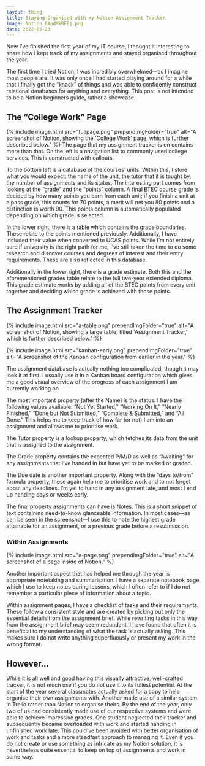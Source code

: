 ```yaml
---
layout: thing
title: Staying Organised with my Notion Assignment Tracker
image: Notion_6XodMkRF6j.png
date: 2022-05-23
---
```


Now I’ve finished the first year of my IT course, I thought it interesting to share how I kept track of my assignments and stayed organised throughout the year.

The first time I tried Notion, I was incredibly overwhelmed—as I imagine most people are. It was only once I had started playing around for a while that I finally got the “knack” of things and was able to confidently construct relational databases for anything and everything. This post is not intended to be a Notion beginners guide, rather a showcase.

## The “College Work” Page
{%
include image.html 
src="fullpage.png"
prependImgFolder="true"
alt="A screenshot of Notion, showing the 'College Work' page, which is further described below."
%}
The page that my assignment tracker is on contains more than that. On the left is a navigation list to commonly used college services. This is constructed with callouts.

To the bottom left is a database of the courses’ units. Within this, I store what you would expect: the name of the unit, the tutor that it is taught by, the number of assignments and its status. The interesting part comes from looking at the “grade” and the “points” column.
A final BTEC course grade is decided by how many points you earn from each unit; if you finish a unit at a pass grade, this counts for 70 points, a merit will net you 80 points and a distinction is worth 90. This points column is automatically populated depending on which grade is selected.

In the lower right, there is a table which contains the grade boundaries. These relate to the points mentioned previously. Additionally, I have included their value when converted to UCAS points. While I’m not entirely sure if university is the right path for me, I’ve still taken the time to do some research and discover courses and degrees of interest and their entry requirements. These are also reflected in this database.

Additionally in the lower right, there is a grade estimate. Both this and the aforementioned grades table relate to the full two-year extended diploma. This grade estimate works by adding all of the BTEC points from every unit together and deciding which grade is achieved with those points.

## The Assignment Tracker
{%
include image.html 
src="a-table.png"
prependImgFolder="true"
alt="A screenshot of Notion, showing a large table, titled 'Assignment Tracker,' which is further described below."
%}

{%
include image.html 
src="kanban-early.png"
prependImgFolder="true"
alt="A screenshot of the Kanban configuration from earlier in the year."
%}

The assignment database is actually nothing too complicated, though it may look it at first. I usually use it in a Kanban board configuration which gives me a good visual overview of the progress of each assignment I am currently working on

The most important property (after the Name) is the status. I have the following values available: “Not Yet Started,” “Working On It,” “Nearly Finished,” “Done but Not Submitted,” “Complete & Submitted,” and “All Done.” This helps me to keep track of how far (or not) I am into an assignment and allows me to prioritise work.

The Tutor property is a lookup property, which fetches its data from the unit that is assigned to the assignment. 

The Grade property contains the expected P/M/D as well as “Awaiting” for any assignments that I’ve handed in but have yet to be marked or graded.

The Due date is another important property. Along with the “days to/from” formula property, these again help me to prioritise work and to not forget about any deadlines. I’m yet to hand in any assignment late, and most I end up handing days or weeks early.

The final property assignments can have is Notes. This is a short snippet of text containing need-to-know glanceable information. In most cases—as can be seen in the screenshot—I use this to note the highest grade attainable for an assignment, or a previous grade before a resubmission. 

### Within Assignments
{%
include image.html 
src="a-page.png"
prependImgFolder="true"
alt="A screenshot of a page inside of Notion."
%}

Another important aspect that has helped me through the year is appropriate notetaking and summarisation. I have a separate notebook page which I use to keep notes during lessons, which I often refer to if I do not remember a particular piece of information about a topic.

Within assignment pages, I have a checklist of tasks and their requirements. These follow a consistent style and are created by picking out only the essential details from the assignment brief. While rewriting tasks in this way from the assignment brief may seem redundant, I have found that often it is beneficial to my understanding of what the task is actually asking. This makes sure I do not write anything superfluously or present my work in the wrong format. 

## However...
While it is all well and good having this visually attractive, well-crafted tracker, it is not much use if you do not use it to its fullest potential. At the start of the year several classmates actually asked for a copy to help organise their own assignments with. Another made use of a similar system in Trello rather than Notion to organise theirs. By the end of the year, only two of us had consistently made use of our respective systems and were able to achieve impressive grades. One student neglected their tracker and subsequently became overloaded with work and started handing in unfinished work late. This could’ve been avoided with better organisation of work and tasks and a more steadfast approach to managing it. Even if you do not create or use something as intricate as my Notion solution, it is nevertheless quite essential to keep on top of assignments and work in some way.